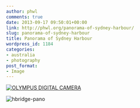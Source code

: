 ```yaml
---
author: phwl
comments: true
date: 2013-09-17 09:50:01+00:00
link: http://phwl.org/panorama-of-sydney-harbour/
slug: panorama-of-sydney-harbour
title: Panorama of Sydney Harbour
wordpress_id: 1184
categories:
- australia
- photography
post_format:
- Image
---
```


[![OLYMPUS DIGITAL CAMERA](/assets/images/2013/09/hbridge-pano24092013-lores-1024x300.jpg)](/assets/images/2013/09/hbridge-pano24092013-lores.jpg)

<!-- more -->

![hbridge-pano](/assets/images/2013/09/hbridge-pano-1024x382.jpg)
